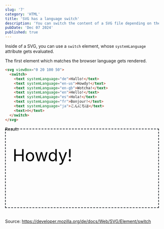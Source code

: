 ```yaml
---
slug: '7'
category: 'HTML'
title: 'SVG has a language switch'
description: 'You can switch the content of a SVG file depending on the system language'
pubDate: 'Dec 07 2024'
published: true
---
```


Inside of a SVG, you can use a `switch` element, whose `systemLanguage` attribute gets evaluated.

The first element which matches the browser language gets rendered.

```html
<svg viewBox="0 20 100 50">
  <switch>
    <text systemLanguage="de">Hallo!</text>
    <text systemLanguage="en-us">Howdy!</text>
    <text systemLanguage="en-gb">Wotcha!</text>
    <text systemLanguage="en">Hello!</text>
    <text systemLanguage="es">Hola!</text>
    <text systemLanguage="fr">Bonjour!</text>
    <text systemLanguage="ja">こんにちは</text>
    <text>☺</text>
  </switch>
</svg>
```

Result:

<div style="font-size:smaller; margin:-2em auto 3em; padding: 1em 1em 1em 2em; border:2px #24292e dashed;">
<svg viewBox="0 -20 100 50">
  <switch>
    <text systemLanguage="de">Hallo!</text>
    <text systemLanguage="en-us">Howdy!</text>
    <text systemLanguage="en-gb">Wotcha!</text>
    <text systemLanguage="en">Hello!</text>
    <text systemLanguage="es">Hola!</text>
    <text systemLanguage="fr">Bonjour!</text>
    <text systemLanguage="ja">こんにちは</text>
    <text>☺</text>
  </switch>
</svg>
</div>

Source: https://developer.mozilla.org/de/docs/Web/SVG/Element/switch